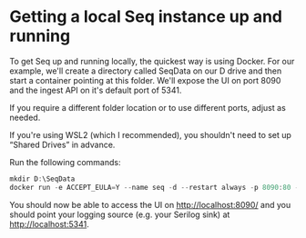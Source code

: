 # Getting a local Seq instance up and running

To get Seq up and running locally, the quickest way is using Docker. For our example, we'll create a directory called SeqData on our D drive and then start a container pointing at this folder. We'll expose the UI on port 8090 and the ingest API on it's default port of 5341.

If you require a different folder location or to use different ports, adjust as needed.

If you're using WSL2 (which I recommended), you shouldn't need to set up “Shared Drives” in advance.

Run the following commands:

```powershell
mkdir D:\SeqData
docker run -e ACCEPT_EULA=Y --name seq -d --restart always -p 8090:80 -p 5341:5341 -v D:/SeqData:/data datalust/seq:latest
```

You should now be able to access the UI on [http://localhost:8090/](http://localhost:8090/) and you should point your logging source (e.g. your Serilog sink) at [http://localhost:5341](http://localhost:5341).